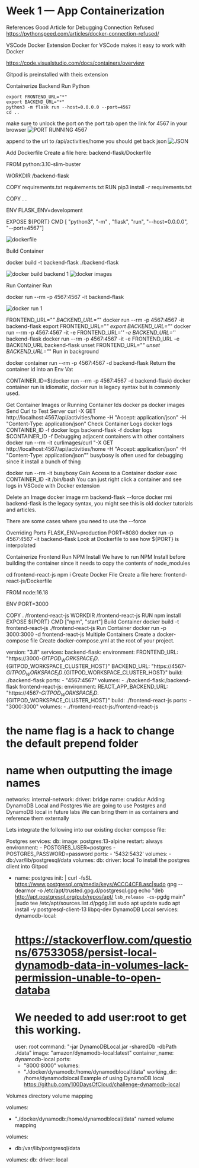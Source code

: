 # Week 1 — App Containerization
References
Good Article for Debugging Connection Refused https://pythonspeed.com/articles/docker-connection-refused/

VSCode Docker Extension
Docker for VSCode makes it easy to work with Docker

https://code.visualstudio.com/docs/containers/overview

Gitpod is preinstalled with theis extension

Containerize Backend
Run Python

```cd backend-flask
export FRONTEND_URL="*"
export BACKEND_URL="*"
python3 -m flask run --host=0.0.0.0 --port=4567
cd ..
```

make sure to unlock the port on the port tab
open the link for 4567 in your browser
![PORT RUNNING 4567](https://user-images.githubusercontent.com/75420964/221658444-89938ef9-af7b-4b92-ad7b-61a379d20be2.png)

append to the url to /api/activities/home
you should get back json
![JSON](https://user-images.githubusercontent.com/75420964/221658534-6c74e018-a39d-4c08-b444-60835ff339ac.png)


Add Dockerfile
Create a file here: backend-flask/Dockerfile

FROM python:3.10-slim-buster

WORKDIR /backend-flask

COPY requirements.txt requirements.txt
RUN pip3 install -r requirements.txt

COPY . .

ENV FLASK_ENV=development

EXPOSE ${PORT}
CMD [ "python3", "-m" , "flask", "run", "--host=0.0.0.0", "--port=4567"]

![dockerfile](https://user-images.githubusercontent.com/75420964/221670921-c18ccc54-84c4-41b6-96a1-5ee434eeb74d.png)


Build Container

docker build -t  backend-flask ./backend-flask

![docker build backend 1](https://user-images.githubusercontent.com/75420964/221670997-89ff3cfb-53f6-43eb-a891-dc690ce6281a.png)
![docker images](https://user-images.githubusercontent.com/75420964/221671543-919ea44c-507f-49b3-8a74-33e0df2701b5.png)

Run Container
Run

docker run --rm -p 4567:4567 -it backend-flask

![docker run 1](https://user-images.githubusercontent.com/75420964/221671471-a5750ae4-ec93-4547-96a2-223a801acbe1.png)

FRONTEND_URL="*" BACKEND_URL="*" docker run --rm -p 4567:4567 -it backend-flask
export FRONTEND_URL="*"
export BACKEND_URL="*"
docker run --rm -p 4567:4567 -it -e FRONTEND_URL='*' -e BACKEND_URL='*' backend-flask
docker run --rm -p 4567:4567 -it  -e FRONTEND_URL -e BACKEND_URL backend-flask
unset FRONTEND_URL="*"
unset BACKEND_URL="*"
Run in background

docker container run --rm -p 4567:4567 -d backend-flask
Return the container id into an Env Vat

CONTAINER_ID=$(docker run --rm -p 4567:4567 -d backend-flask)
docker container run is idiomatic, docker run is legacy syntax but is commonly used.

Get Container Images or Running Container Ids
docker ps
docker images
Send Curl to Test Server
curl -X GET http://localhost:4567/api/activities/home -H "Accept: application/json" -H "Content-Type: application/json"
Check Container Logs
docker logs CONTAINER_ID -f
docker logs backend-flask -f
docker logs $CONTAINER_ID -f
Debugging adjacent containers with other containers
docker run --rm -it curlimages/curl "-X GET http://localhost:4567/api/activities/home -H \"Accept: application/json\" -H \"Content-Type: application/json\""
busybosy is often used for debugging since it install a bunch of thing

docker run --rm -it busybosy
Gain Access to a Container
docker exec CONTAINER_ID -it /bin/bash
You can just right click a container and see logs in VSCode with Docker extension

Delete an Image
docker image rm backend-flask --force
docker rmi backend-flask is the legacy syntax, you might see this is old docker tutorials and articles.

There are some cases where you need to use the --force

Overriding Ports
FLASK_ENV=production PORT=8080 docker run -p 4567:4567 -it backend-flask
Look at Dockerfile to see how ${PORT} is interpolated

Containerize Frontend
Run NPM Install
We have to run NPM Install before building the container since it needs to copy the contents of node_modules

cd frontend-react-js
npm i
Create Docker File
Create a file here: frontend-react-js/Dockerfile

FROM node:16.18

ENV PORT=3000

COPY . /frontend-react-js
WORKDIR /frontend-react-js
RUN npm install
EXPOSE ${PORT}
CMD ["npm", "start"]
Build Container
docker build -t frontend-react-js ./frontend-react-js
Run Container
docker run -p 3000:3000 -d frontend-react-js
Multiple Containers
Create a docker-compose file
Create docker-compose.yml at the root of your project.

version: "3.8"
services:
  backend-flask:
    environment:
      FRONTEND_URL: "https://3000-${GITPOD_WORKSPACE_ID}.${GITPOD_WORKSPACE_CLUSTER_HOST}"
      BACKEND_URL: "https://4567-${GITPOD_WORKSPACE_ID}.${GITPOD_WORKSPACE_CLUSTER_HOST}"
    build: ./backend-flask
    ports:
      - "4567:4567"
    volumes:
      - ./backend-flask:/backend-flask
  frontend-react-js:
    environment:
      REACT_APP_BACKEND_URL: "https://4567-${GITPOD_WORKSPACE_ID}.${GITPOD_WORKSPACE_CLUSTER_HOST}"
    build: ./frontend-react-js
    ports:
      - "3000:3000"
    volumes:
      - ./frontend-react-js:/frontend-react-js

# the name flag is a hack to change the default prepend folder
# name when outputting the image names
networks: 
  internal-network:
    driver: bridge
    name: cruddur
Adding DynamoDB Local and Postgres
We are going to use Postgres and DynamoDB local in future labs We can bring them in as containers and reference them externally

Lets integrate the following into our existing docker compose file:

Postgres
services:
  db:
    image: postgres:13-alpine
    restart: always
    environment:
      - POSTGRES_USER=postgres
      - POSTGRES_PASSWORD=password
    ports:
      - '5432:5432'
    volumes: 
      - db:/var/lib/postgresql/data
volumes:
  db:
    driver: local
To install the postgres client into Gitpod

  - name: postgres
    init: |
      curl -fsSL https://www.postgresql.org/media/keys/ACCC4CF8.asc|sudo gpg --dearmor -o /etc/apt/trusted.gpg.d/postgresql.gpg
      echo "deb http://apt.postgresql.org/pub/repos/apt/ `lsb_release -cs`-pgdg main" |sudo tee  /etc/apt/sources.list.d/pgdg.list
      sudo apt update
      sudo apt install -y postgresql-client-13 libpq-dev
DynamoDB Local
services:
  dynamodb-local:
    # https://stackoverflow.com/questions/67533058/persist-local-dynamodb-data-in-volumes-lack-permission-unable-to-open-databa
    # We needed to add user:root to get this working.
    user: root
    command: "-jar DynamoDBLocal.jar -sharedDb -dbPath ./data"
    image: "amazon/dynamodb-local:latest"
    container_name: dynamodb-local
    ports:
      - "8000:8000"
    volumes:
      - "./docker/dynamodb:/home/dynamodblocal/data"
    working_dir: /home/dynamodblocal
Example of using DynamoDB local https://github.com/100DaysOfCloud/challenge-dynamodb-local

Volumes
directory volume mapping

volumes: 
- "./docker/dynamodb:/home/dynamodblocal/data"
named volume mapping

volumes: 
  - db:/var/lib/postgresql/data

volumes:
  db:
    driver: local
